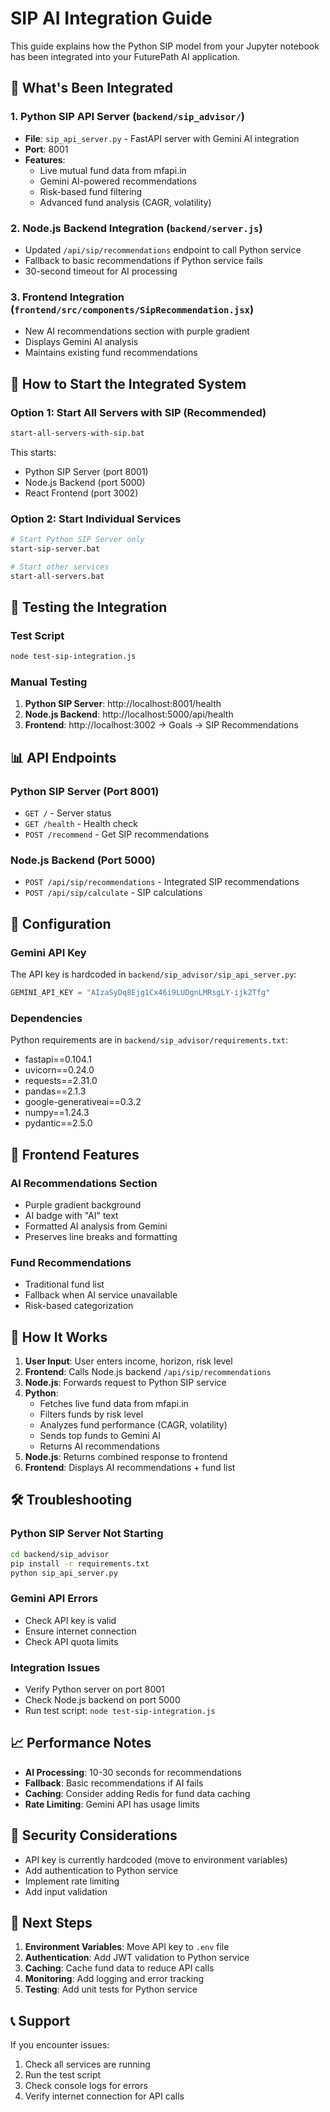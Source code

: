 # SIP AI Integration Guide

This guide explains how the Python SIP model from your Jupyter notebook has been integrated into your FuturePath AI application.

## 🎯 What's Been Integrated

### 1. Python SIP API Server (`backend/sip_advisor/`)
- **File**: `sip_api_server.py` - FastAPI server with Gemini AI integration
- **Port**: 8001
- **Features**:
  - Live mutual fund data from mfapi.in
  - Gemini AI-powered recommendations
  - Risk-based fund filtering
  - Advanced fund analysis (CAGR, volatility)

### 2. Node.js Backend Integration (`backend/server.js`)
- Updated `/api/sip/recommendations` endpoint to call Python service
- Fallback to basic recommendations if Python service fails
- 30-second timeout for AI processing

### 3. Frontend Integration (`frontend/src/components/SipRecommendation.jsx`)
- New AI recommendations section with purple gradient
- Displays Gemini AI analysis
- Maintains existing fund recommendations

## 🚀 How to Start the Integrated System

### Option 1: Start All Servers with SIP (Recommended)
```bash
start-all-servers-with-sip.bat
```
This starts:
- Python SIP Server (port 8001)
- Node.js Backend (port 5000) 
- React Frontend (port 3002)

### Option 2: Start Individual Services
```bash
# Start Python SIP Server only
start-sip-server.bat

# Start other services
start-all-servers.bat
```

## 🧪 Testing the Integration

### Test Script
```bash
node test-sip-integration.js
```

### Manual Testing
1. **Python SIP Server**: http://localhost:8001/health
2. **Node.js Backend**: http://localhost:5000/api/health
3. **Frontend**: http://localhost:3002 → Goals → SIP Recommendations

## 📊 API Endpoints

### Python SIP Server (Port 8001)
- `GET /` - Server status
- `GET /health` - Health check
- `POST /recommend` - Get SIP recommendations

### Node.js Backend (Port 5000)
- `POST /api/sip/recommendations` - Integrated SIP recommendations
- `POST /api/sip/calculate` - SIP calculations

## 🔧 Configuration

### Gemini API Key
The API key is hardcoded in `backend/sip_advisor/sip_api_server.py`:
```python
GEMINI_API_KEY = "AIzaSyDq8Ejg1Cx46i9LUDgnLMRsgLY-ijk2Tfg"
```

### Dependencies
Python requirements are in `backend/sip_advisor/requirements.txt`:
- fastapi==0.104.1
- uvicorn==0.24.0
- requests==2.31.0
- pandas==2.1.3
- google-generativeai==0.3.2
- numpy==1.24.3
- pydantic==2.5.0

## 🎨 Frontend Features

### AI Recommendations Section
- Purple gradient background
- AI badge with "AI" text
- Formatted AI analysis from Gemini
- Preserves line breaks and formatting

### Fund Recommendations
- Traditional fund list
- Fallback when AI service unavailable
- Risk-based categorization

## 🔄 How It Works

1. **User Input**: User enters income, horizon, risk level
2. **Frontend**: Calls Node.js backend `/api/sip/recommendations`
3. **Node.js**: Forwards request to Python SIP service
4. **Python**: 
   - Fetches live fund data from mfapi.in
   - Filters funds by risk level
   - Analyzes fund performance (CAGR, volatility)
   - Sends top funds to Gemini AI
   - Returns AI recommendations
5. **Node.js**: Returns combined response to frontend
6. **Frontend**: Displays AI recommendations + fund list

## 🛠️ Troubleshooting

### Python SIP Server Not Starting
```bash
cd backend/sip_advisor
pip install -r requirements.txt
python sip_api_server.py
```

### Gemini API Errors
- Check API key is valid
- Ensure internet connection
- Check API quota limits

### Integration Issues
- Verify Python server on port 8001
- Check Node.js backend on port 5000
- Run test script: `node test-sip-integration.js`

## 📈 Performance Notes

- **AI Processing**: 10-30 seconds for recommendations
- **Fallback**: Basic recommendations if AI fails
- **Caching**: Consider adding Redis for fund data caching
- **Rate Limiting**: Gemini API has usage limits

## 🔐 Security Considerations

- API key is currently hardcoded (move to environment variables)
- Add authentication to Python service
- Implement rate limiting
- Add input validation

## 🎯 Next Steps

1. **Environment Variables**: Move API key to `.env` file
2. **Authentication**: Add JWT validation to Python service
3. **Caching**: Cache fund data to reduce API calls
4. **Monitoring**: Add logging and error tracking
5. **Testing**: Add unit tests for Python service

## 📞 Support

If you encounter issues:
1. Check all services are running
2. Run the test script
3. Check console logs for errors
4. Verify internet connection for API calls
